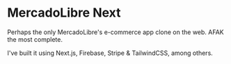 # MercadoLibre Next

Perhaps the only MercadoLibre's e-commerce app clone on the web. AFAK the most complete. 


I've built it using Next.js, Firebase, Stripe & TailwindCSS, among others.
